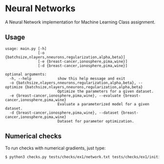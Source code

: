 # Neural Networks
A Neural Network implementation for Machine Learning Class assignment.

## Usage
```
usage: main.py [-h]
               [-o {batchsize,nlayers,nneurons,regularization,alpha,beta}]
               [-e {breast-cancer,ionosphere,pima,wine}]
               [-d {breast-cancer,ionosphere,pima,wine}]

optional arguments:
  -h, --help            show this help message and exit
  -o {batchsize,nlayers,nneurons,regularization,alpha,beta}, --optimize {batchsize,nlayers,nneurons,regularization,alpha,beta}
                        Optimize the parameters for a given dataset.
  -e {breast-cancer,ionosphere,pima,wine}, --evaluate {breast-cancer,ionosphere,pima,wine}
                        Evaluate a parameterized model for a given dataset.
  -d {breast-cancer,ionosphere,pima,wine}, --dataset {breast-cancer,ionosphere,pima,wine}
                        Dataset for parameter optimization.
``` 

## Numerical checks
To run checks with numerical gradients, just type:
```bash
$ python3 checks.py tests/checks/ex1/network.txt tests/checks/ex1/initial_weights.txt tests/checks/ex1/dataset.txt
```
